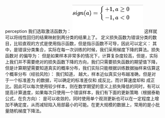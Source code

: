 perception
我们选取激活函数为：
![激活函数](https://github.com/bruceborgia/MarchineLearninigInAction/blob/master/ReadMeImagine/%E6%BF%80%E6%B4%BB%E5%87%BD%E6%95%B0.png)
这样就可以将线性回归的结果映射到两分类的结果上了。
定义损失函数为错误分类的数目，比较直观的方式是使用指示函数，但是指示函数不可导，因此可以定义：
其中，是错误分类集合，实际在每一次训练的时候，我们采用梯度下降的算法。损失函数对  的偏导为：
但是如果样本非常多的情况下，计算复杂度较高，但是，实际上我们并不需要绝对的损失函数下降的方向，我们只需要损失函数的期望值下降，但是计算期望需要知道真实的概率分布，我们实际只能根据训练数据抽样来估算这个概率分布（经验风险）：
我们知道，  越大，样本近似真实分布越准确，但是对于一个标准差为  的数据，可以确定的标准差仅和  成反比，而计算速度却和  成正比。因此可以每次使用较少样本，则在数学期望的意义上损失降低的同时，有可以提高计算速度，如果每次只使用一个错误样本，我们有下面的更新策略（根据泰勒公式，在负方向）：
是可以收敛的，同时使用单个观测更新也可以在一定程度上增加不确定度，从而减轻陷入局部最小的可能。在更大规模的数据上，常用的是小批量随机梯度下降法。

